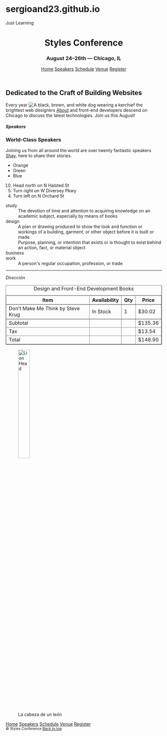 # sergioand23.github.io
Just Learning

<!DOCTYPE html>
<html>
  <head>
    <meta charset="utf-8">
    <title>My First Page</title>
    <link rel="icon" type="image/png" href="images/icono.png">
    <script src="https://kit.fontawesome.com/151cbef2f2.js" crossorigin="anonymous"></script>
  </head>
  <body id="top">
    <header>
      <h1>Styles Conference</h1>
      <h3>August 24&ndash;26th &mdash; Chicago, IL</h3>
      <nav>
        <a href="index.html">Home</a>
        <a href="speakers.html">Speakers</a>
        <a href="schedule.html">Schedule</a>
        <a href="venue.html">Venue</a>
        <a href="register.html">Register</a>
      </nav>
    </header>
    <main>
      <section>
        <h2>Dedicated to the Craft of Building Websites</h2>
        <p>Every year <img src="dog.jpg" alt="A black, brown, and white dog wearing a kerchief"> the brightest web designers <a href="about.html" target="_blank">About</a> and front-end developers descend on Chicago to discuss the latest technologies. Join us this August!</p>
      </section>
      <section>
        <h5>Speakers</h5>
        <h3>World-Class Speakers</h3>
        <p>Joining us from <a href="mailto:shay@awesome.com?subject=Reaching%20Out&body=How%20are%20you" aria-label="Facebook"><i class="fab fa-facebook-square"></i></a> all around the world are over twenty fantastic speakers <a href="http://shayhowe.com" target="_blank">Shay</a>, here to share their stories.</p>
      </section>
      <ul>
        <li>Orange</li>
        <li>Green</li>
        <li>Blue</li>
      </ul>
      <ol start="10" reversed>
        <li>Head north on N Halsted St</li>
        <li value="5">Turn right on W Diversey Pkwy</li>
        <li>Turn left on N Orchard St</li>
      </ol>
      <dl>
        <dt>study</dt>
        <dd>The devotion of time and attention to acquiring knowledge on an academic subject, especially by means of books</dd>
        <dt>design</dt>
        <dd>A plan or drawing produced to show the look and function or workings of a building, garment, or other object before it is built or made</dd>
        <dd>Purpose, planning, or intention that exists or is thought to exist behind an action, fact, or material object</dd>
        <dt>business</dt>
        <dt>work</dt>
        <dd>A person's regular occupation, profession, or trade</dd>
      </dl>
      <hr>
      <address>Dirección</address>
      <table border="1">
        <caption>Design and Front-End Development Books</caption>
        <thead>
          <tr>
            <th scope="col">Item</th>
            <th scope="col">Availability</th>
            <th scope="col">Qty</th>
            <th scope="col">Price</th>
          </tr>
        </thead>
        <tbody>
          <tr>
            <td>Don&#8217;t Make Me Think by Steve Krug</td>
            <td>In Stock</td>
            <td>1</td>
            <td>$30.02</td>
          </tr>
        </tbody>
        <tfoot>
          <tr>
            <td>Subtotal</td>
            <td></td>
            <td></td>
            <td>$135.36</td>
          </tr>
          <tr>
            <td>Tax</td>
            <td></td>
            <td></td>
            <td>$13.54</td>
          </tr>
          <tr>
            <td>Total</td>
            <td></td>
            <td></td>
            <td>$148.90</td>
          </tr>
        </tfoot>
      </table>
      <figure>
        <img src="images/LionHead.jpg" width="30%" alt="Lion Head">
        <figcaption>La cabeza de un león</figcaption>
      </figure>
    </main>
    <footer>
      <nav>
        <a href="index.html">Home</a>
        <a href="speakers.html">Speakers</a>
        <a href="schedule.html">Schedule</a>
        <a href="venue.html">Venue</a>
        <a href="register.html">Register</a>
      </nav>
      <small>&copy; Styles Conference <a href="#top">Back to top</a></small>
      <i class="fab fa-facebook-square fa-2x"></i>
    </footer>
  </body>
</html>
